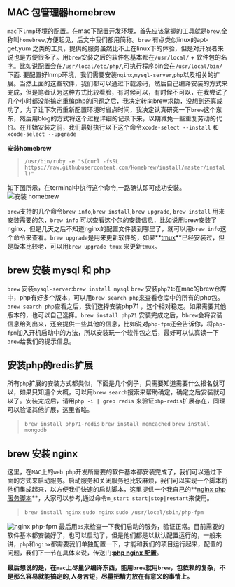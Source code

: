 ## MAC 包管理器homebrew
`mac`下`lnmp`环境的配置。在mac下配置开发环境，首先应该掌握的工具就是`brew`,全称叫`homebrew`,方便起见，后文中我们都用简称。`brew` 有点类似linux的apt-get,yum 之类的工具，提供的服务虽然比不上在linux下的体验，但是对开发者来说也是方便很多了。用`brew`安装之后的软件包基本都在`/usr/local/` + 软件包的名字。比如说配置会在`/usr/local/etc/php/`,可执行程序bin会在`/usr/local/bin/`下面. 要配置好lnmp环境，我们需要安装`nginx`,`mysql-server`,`php`以及相关的扩展。当然上面的这些软件，我们都可以通过下载源码，然后自己编译安装的方式来完成，但是笔者认为这种方式比较看脸，有时候可以，有时候不可以，在我尝试了几个小时都没能搞定重编php的问题之后，我决定转向brew求助，没想到还真成功了，为了让下次再重新配置环境时省点时间，我决定认真研究一下`brew`这个东东，然后用blog的方式将这个过程详细的记录下来，以期减免一些重复劳动的代价。在开始安装之前，我们最好执行以下这个命令`xcode-select --install` 和 `xcode-select --upgrade`

**安装homebrew**

> `/usr/bin/ruby -e "$(curl -fsSL https://raw.githubusercontent.com/Homebrew/install/master/install)"`

如下图所示，在terminal中执行这个命令,一路确认即可成功安装。
![安装 homebrew](https://omssgfgqf.qnssl.com/images/2017/11/08/15101204044424.png)

`brew`支持的几个命令`brew info`,`brew install`,`brew upgrade`, `brew install` 用来安装需要的包，`brew info` 可以查看这个包的安装信息，比如说用brew安装了nginx，但是几天之后不知道nginx的配置文件装到哪里了，就可以用`brew info`这个命令来查看。`brew upgrade`是用来更新软件的，如果**[tmux](https://blog.nofile.cc/2017/07/06/tmux-%E5%85%A5%E9%97%A8/)**已经安装过，但是版本比较老，可以用`brew upgrade tmux` 来更新`tmux`。

## brew 安装 mysql 和 php
`brew` 安装`mysql-server`:`brew install mysql`
`brew` 安装`php71`:在mac的brew仓库中，php有好多个版本，可以用`brew search php`来查看仓库中的所有的php包。`brew search php`查看之后，我们选择安装php71 ，这个相对稳定。如果需要其他版本的，也可以自己选择。`brew install php71` 安装完成之后，b`brew`会将安装信息给列出来，还会提供一些其他的信息，比如说对`php-fpm`还会告诉你，将`php-fpm`加入开机启动中的方法，所以安装玩一个软件包之后，最好可以认真读一下`brew`给我们的提示信息。

## 安装php的redis扩展
所有`php`扩展的安装方式都类似，下面是几个例子，只需要知道需要什么报名就可以，如果只知道个大概，可以用`brew search`搜索来帮助确定，确定之后安装就可以了。安装完成后，请用`php -i | grep redis` 来验证`php-redis`扩展存在，同理可以验证其他扩展，这里省略。
> `brew install php71-redis`
> `brew install memcached`
> `brew install mongodb`

## brew 安装 nginx 
这里，在`MAC`上的`web php`开发所需要的软件基本都安装完成了，我们可以通过下面的方式来启动服务。启动服务和关闭服务也比较麻烦，我们可以实现一个脚本将他们集成起来，以方便我们快速的启动脚本，这里提供一个我自己的**[nginx php 服务脚本](https://coding.net/u/xiaolongnk/p/mscript/git/raw/master/shell/m_start)**，大家可以参考,通过命令`m_start start|stop|restart`来使用。
> `brew install nginx`
> `sudo nginx`
> `sudo /usr/local/sbin/php-fpm`

![nginx php-fpm](https://omssgfgqf.qnssl.com/images/2017/11/08/15101223517163.png)
最后用`ps`来检查一下我们启动的服务，验证正常。目前需要的软件基本都安装好了，也可以启动了，但是他们都是以默认配置运行的，一般来讲，`php`和`nginx`都需要我们单独配置一下，才能和我们的项目运行起来，配置的问题，我们下一节在具体来说，传送门:**[php nginx 配置](https://blog.nofile.cc)**。

**最后想说的是，在`mac`上尽量少编译东西，能用`brew`就用`brew`，包依赖的复杂，不是那么容易就能搞定的,人身苦短，尽量把精力放在有意义的事情上。**
